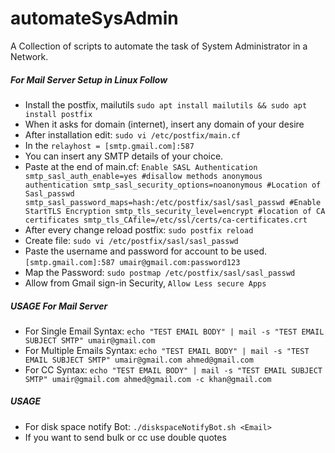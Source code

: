 # automateSysAdmin
A Collection of scripts to automate the task of System Administrator in a Network.

##### For Mail Server Setup in Linux Follow
* Install the postfix, mailutils `sudo apt install mailutils && sudo apt install postfix`
* When it asks for domain (internet), insert any domain of your desire
* After installation edit: `sudo vi /etc/postfix/main.cf`
* In the `relayhost = [smtp.gmail.com]:587`
* You can insert any SMTP details of your choice.
* Paste at the end of main.cf:
`Enable SASL Authentication
smtp_sasl_auth_enable=yes
#disallow methods anonymous authentication
smtp_sasl_security_options=noanonymous
#Location of Sasl_passwd
smtp_sasl_password_maps=hash:/etc/postfix/sasl/sasl_passwd
#Enable StartTLS Encryption
smtp_tls_security_level=encrypt
#location of CA certificates
smtp_tls_CAfile=/etc/ssl/certs/ca-certificates.crt
`
* After every change reload postfix: `sudo postfix reload`
* Create file: `sudo vi /etc/postfix/sasl/sasl_passwd`
* Paste the username and password for account to be used. `[smtp.gmail.com]:587 umair@gmail.com:password123`
* Map the Password: `sudo postmap /etc/postfix/sasl/sasl_passwd`
* Allow from Gmail sign-in Security, `Allow Less secure Apps`

##### USAGE For Mail Server
* For Single Email Syntax:
`echo "TEST EMAIL BODY" | mail -s "TEST EMAIL SUBJECT SMTP" umair@gmail.com`
* For Multiple Emails Syntax:
`echo "TEST EMAIL BODY" | mail -s "TEST EMAIL SUBJECT SMTP" umair@gmail.com ahmed@gmail.com`
* For CC Syntax: `echo "TEST EMAIL BODY" | mail -s "TEST EMAIL SUBJECT SMTP" umair@gmail.com ahmed@gmail.com -c khan@gmail.com` 

##### USAGE 
* For disk space notify Bot:
`./diskspaceNotifyBot.sh <Email>`
* If you want to send bulk or cc use double quotes
